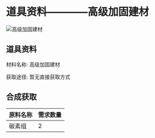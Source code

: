 # 道具资料————高级加固建材

![高级加固建材](./matIcons/高级加固建材.png)

## 道具资料

材料名称: 高级加固建材

获取途径: 暂无直接获取方式

## 合成获取

| 原料名称 | 需求数量  |
|---------|-----|
| 碳素组  |   2  |
